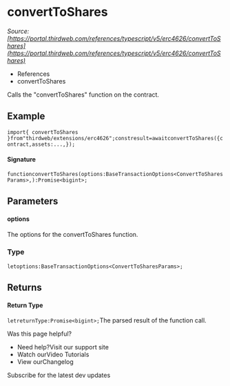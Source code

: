 # convertToShares

*Source: [https://portal.thirdweb.com/references/typescript/v5/erc4626/convertToShares](https://portal.thirdweb.com/references/typescript/v5/erc4626/convertToShares)*

* References
* convertToShares

Calls the "convertToShares" function on the contract.

## Example

`import{ convertToShares }from"thirdweb/extensions/erc4626";constresult=awaitconvertToShares({contract,assets:...,});`
#### Signature

`functionconvertToShares(options:BaseTransactionOptions<ConvertToSharesParams>,):Promise<bigint>;`
## Parameters

#### options

The options for the convertToShares function.

### Type

`letoptions:BaseTransactionOptions<ConvertToSharesParams>;`
## Returns

#### Return Type

`letreturnType:Promise<bigint>;`The parsed result of the function call.

Was this page helpful?

* Need help?Visit our support site
* Watch ourVideo Tutorials
* View ourChangelog

Subscribe for the latest dev updates

